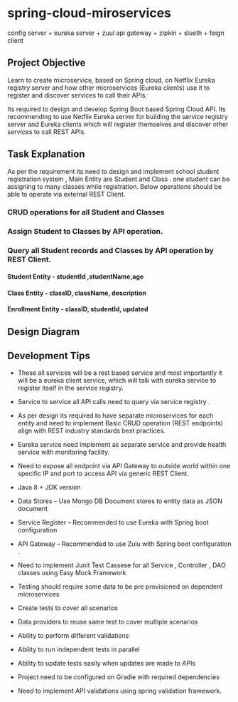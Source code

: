 # spring-cloud-miroservices
config server + eureka server + zuul api gateway + zipkin + slueth + feign client


## Project Objective 

 

Learn to create microservice, based on Spring cloud, on Netflix Eureka registry server and how other microservices (Eureka clients) use it to register and discover services to call their APIs. 

Its required to design and develop  Spring Boot based Spring Cloud API. Its recommending to  use Netflix Eureka server for building the service registry server and Eureka clients which will register themselves and discover other services to call REST APIs. 

## Task  Explanation 

 

As per the requirement its need to design and implement school student registration system , Main Entity are Student and Class . one student can be assigning to many classes while registration. Below operations should be able to operate via external REST Client.  

### CRUD operations for all Student and Classes 

### Assign Student to Classes by API operation. 

### Query all Student records and  Classes by API operation by REST Client. 

#### Student Entity  - studentId ,studentName,age 

#### Class Entity  - classID, className, description  

#### Enrollment Entity  - classID, studentId, updated 

 

 

## Design Diagram  

 

 

 

 

## Development Tips  

 

* These all  services will be a rest based service and most importantly it will be a eureka client service, which will talk with eureka service to register itself in the service registry. 

* Service to service all API calls need to query via service registry . 

* As per design its required to have separate microservices for each entity and need to implement Basic CRUD operation (REST endpoints)  align with  REST industry standards best practices. 

* Eureka service need  implement as separate service and provide health service with monitoring facility. 

* Need to expose all endpoint via API Gateway to outside world within one specific  IP and port to access API via  generic REST Client. 

* Java 8 + JDK version  

* Data Stores – Use Mongo DB Document stores to entity data as JSON document 

* Service Register  – Recommended to use  Eureka with Spring boot configuration  

* API Gateway – Recommended to use  Zulu  with Spring boot configuration . 

* Need to implement Junit Test Cassese for all Service , Controller , DAO classes  using Easy Mock Framework 

* Testing should require some data to be pre provisioned on dependent microservices 

* Create tests to cover all scenarios 

* Data providers to reuse same test to cover multiple scenarios 

* Ability to perform different validations 

* Ability to run independent tests in parallel 

* Ability to update tests easily when updates are made to APIs 

* Project need to be configured on Gradle with required dependencies 

* Need to implement API validations using spring validation framework. 
